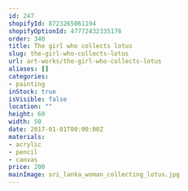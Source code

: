 ```yaml
---
id: 247
shopifyId: 8723265061194
shopifyOptionId: 47772432335178
order: 340
title: The girl who collects lotus
slug: the-girl-who-collects-lotus
url: art-works/the-girl-who-collects-lotus
aliases: []
categories:
- painting
inStock: true
isVisible: false
location: ""
height: 60
width: 50
date: 2017-01-01T00:00:00Z
materials:
- acrylic
- pencil
- canvas
price: 200
mainImage: sri_lanka_woman_collecting_lotus.jpg
---
```

